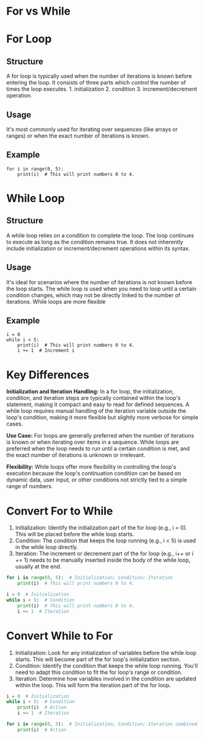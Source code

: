 # For vs While 

# For Loop

## Structure
A for loop is typically used when the number of iterations is known before entering the loop. It consists of three parts which control the number of times the loop executes.
    1. initialization
    2. condition
    3. increment/decrement operation.

## Usage
It's most commonly used for iterating over sequences (like arrays or ranges) or when the exact number of iterations is known.

## Example
```
for i in range(0, 5):
    print(i)  # This will print numbers 0 to 4.
```

# While Loop

## Structure
A while loop relies on a condition to complete the loop. The loop continues to execute as long as the condition remains true. It does not inherently include initialization or increment/decrement operations within its syntax.

## Usage
It's ideal for scenarios where the number of iterations is not known before the loop starts. The while loop is used when you need to loop until a certain condition changes, which may not be directly linked to the number of iterations. While loops are more flexible

## Example
```
i = 0
while i < 5:
    print(i)  # This will print numbers 0 to 4.
    i += 1  # Increment i

```

# Key Differences

**Initialization and Iteration Handling:** In a for loop, the initialization, condition, and iteration steps are typically contained within the loop's statement, making it compact and easy to read for defined sequences. A while loop requires manual handling of the iteration variable outside the loop's condition, making it more flexible but slightly more verbose for simple cases.

**Use Case:** For loops are generally preferred when the number of iterations is known or when iterating over items in a sequence. While loops are preferred when the loop needs to run until a certain condition is met, and the exact number of iterations is unknown or irrelevant.

**Flexibility:** While loops offer more flexibility in controlling the loop's execution because the loop's continuation condition can be based on dynamic data, user input, or other conditions not strictly tied to a simple range of numbers.

# Convert For to While

1. Initialization: Identify the initialization part of the for loop (e.g., i = 0). This will be placed before the while loop starts.
2. Condition: The condition that keeps the loop running (e.g., i < 5) is used in the while loop directly.
3. Iteration: The increment or decrement part of the for loop (e.g., i++ or i += 1) needs to be manually inserted inside the body of the while loop, usually at the end.

```python
for i in range(0, 5):  # Initialization; Condition; Iteration
    print(i)  # This will print numbers 0 to 4.
```

```python
i = 0  # Initialization
while i < 5:  # Condition
    print(i)  # This will print numbers 0 to 4.
    i += 1  # Iteration
```

# Convert While to For

1. Initialization: Look for any initialization of variables before the while loop starts. This will become part of the for loop's initialization section.
2. Condition: Identify the condition that keeps the while loop running. You'll need to adapt this condition to fit the for loop's range or condition.
3. Iteration: Determine how variables involved in the condition are updated within the loop. This will form the iteration part of the for loop.

```python
i = 0  # Initialization
while i < 5:  # Condition
    print(i)  # Action
    i += 1  # Iteration
```

```python
for i in range(0, 5):  # Initialization; Condition; Iteration combined
    print(i)  # Action
```

